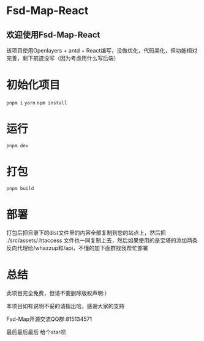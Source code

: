 # Fsd-Map-React
## 欢迎使用Fsd-Map-React
该项目使用Openlayers + antd + React编写，没做优化，代码美化，但功能相对完善，剩下航迹没写（因为考虑用什么写后端）

# 初始化项目
`
    pnpm i
`
`
    yarn
`
`
    npm install
`
# 运行
`
    pnpm dev
`
# 打包
`
    pnpm build
`
# 部署
打包后把目录下的dist文件里的内容全部复制到您的站点上，然后把 ./src/assets/.htaccess 文件也一同复制上去，然后如果使用的是宝塔的添加两条反向代理给/whazzup和/api，不懂的加下面群找我帮忙部署

# 总结
此项目完全免费，但请不要删除版权声明:）

本项目如有说明不妥的请指出哈，感谢大家的支持

Fsd-Map开源交流QQ群:815134571

最后最后最后
给个star呗
